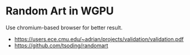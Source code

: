 # Random Art in WGPU

Use chromium-based browser for better result.

- https://users.ece.cmu.edu/~adrian/projects/validation/validation.pdf
- https://github.com/tsoding/randomart